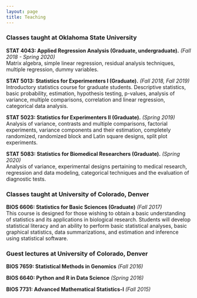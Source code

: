 ```yaml
---
layout: page
title: Teaching
---
```


### Classes taught at Oklahoma State University

**STAT 4043: Applied Regression Analysis (Graduate, undergraduate).** *(Fall 2018 - Spring 2020)*  
Matrix algebra, simple linear regression, residual analysis techniques, multiple regression, dummy variables.

**STAT 5013: Statistics for Experimenters I (Graduate).** *(Fall 2018, Fall 2019)*  
Introductory statistics course for graduate students. Descriptive statistics, basic probability, estimation, hypothesis testing, p-values, analysis of variance, multiple comparisons, correlation and linear regression, categorical data analysis. 

**STAT 5023: Statistics for Experimenters II (Graduate).** *(Spring 2019)*  
Analysis of variance, contrasts and multiple comparisons, factorial experiments, variance components and their estimation, completely randomized, randomized block and Latin square designs, split plot experiments.

**STAT 5083: Statistics for Biomedical Researchers (Graduate).** *(Spring 2020)*  
Analysis of variance, experimental designs pertaining to medical research, regression and data modeling, categorical techniques and the evaluation of diagnostic tests.


### Classes taught at University of Colorado, Denver

**BIOS 6606: Statistics for Basic Sciences (Graduate)** *(Fall 2017)*  
This course is designed for those wishing to obtain a basic understanding of statistics and its applications in biological research. Students will develop statistical literacy and an ability to perform basic statistical analyses, basic graphical statistics, data summarizations, and estimation and inference using statistical software.



### Guest lectures at University of Colorado, Denver

**BIOS 7659: Statistical Methods in Genomics** *(Fall 2016)*

**BIOS 6640: Python and R in Data Science** *(Spring 2016)*

**BIOS 7731: Advanced Mathematical Statistics-I** *(Fall 2015)*
